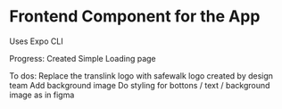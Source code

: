 # Frontend Component for the App 
Uses Expo CLI 

Progress: 
Created Simple Loading page 

To dos: 
Replace the translink logo with safewalk logo created by design team
Add background image 
Do styling for bottons / text / background image as in figma 